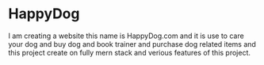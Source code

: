 # HappyDog
I am creating a website this name is HappyDog.com and it is use to care your dog and buy dog and book trainer and purchase dog related items and this project create on fully mern stack and verious features of this project.
